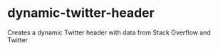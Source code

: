 # dynamic-twitter-header
Creates a dynamic Twitter header with data from Stack Overflow and Twitter 
